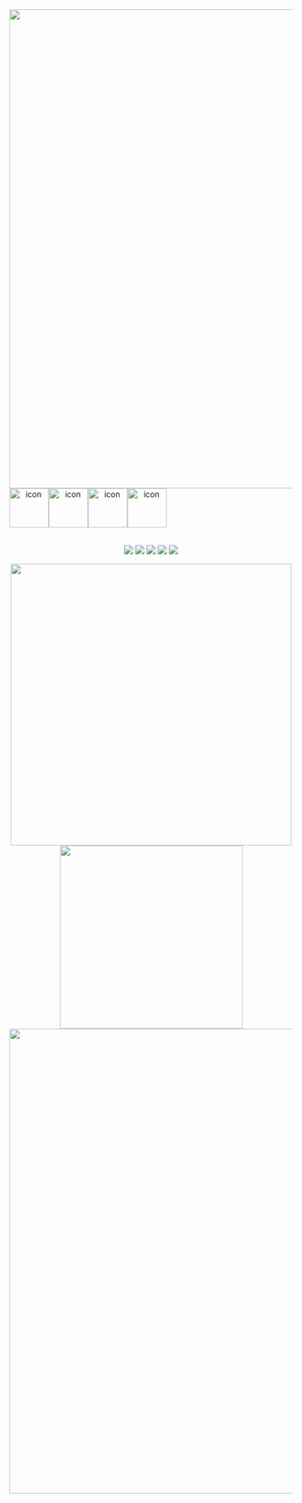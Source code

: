 <div align="center">
<img src="https://capsule-render.vercel.app/api?type=waving&theme=tokyonight&height=200&animation=fadeIn&section=Header&fontSize=50&text=Ssong.Ch94🙈&fontAlign=30" width="850">

<div align="center" style="display:flex; flex-direction:row; justify-contents:center;">
<img src="https://techstack-generator.vercel.app/js-icon.svg" alt="icon" width="70" height="70" />
<img src="https://techstack-generator.vercel.app/ts-icon.svg" alt="icon" width="70" height="70" />
  <img src="https://techstack-generator.vercel.app/react-icon.svg" alt="icon" width="70" height="70" />
<img src="https://techstack-generator.vercel.app/redux-icon.svg" alt="icon" width="70" height="70" />
</div>
  <br />


  
<a target="_blank"><img src="https://img.shields.io/badge/HTML-black?style=for-the-badge&logo=html5&logoColor=#61DAFB"/></a>
<a target="_blank"><img src="https://img.shields.io/badge/CSS-black?style=for-the-badge&logo=css3&logoColor=#1572B6"/></a>
<a target="_blank"><img src="https://img.shields.io/badge/JavaScript-black?style=for-the-badge&logo=javascript&logoColor=#F7DF1E"/></a>
<a target="_blank"><img src="https://img.shields.io/badge/TypeScript-black?style=for-the-badge&logo=typescript&logoColor=#3178C6"/></a>
<a target="_blank"><img src="https://img.shields.io/badge/React-black?style=for-the-badge&logo=react&logoColor=#61DAFB"/></a>

<a href="https://github.com/anuraghazra/github-readme-stats">
  <img src="https://github-readme-stats.vercel.app/api?username=SsongCh94&show_icons=true&theme=tokyonight" width="500">
</a>

<a href="https://github.com/anuraghazra/github-readme-stats">
  <img src="https://github-readme-stats.vercel.app/api/top-langs/?username=SsongCh94&layout=compact&theme=tokyonight" width="325">
</a>

<a href="https://github.com/ashutosh00710/github-readme-activity-graph">
  <img src="https://github-readme-activity-graph.cyclic.app/graph?username=SsongCh94&height=250&theme=tokyo-night" width="825">
</a>


  
</div>

